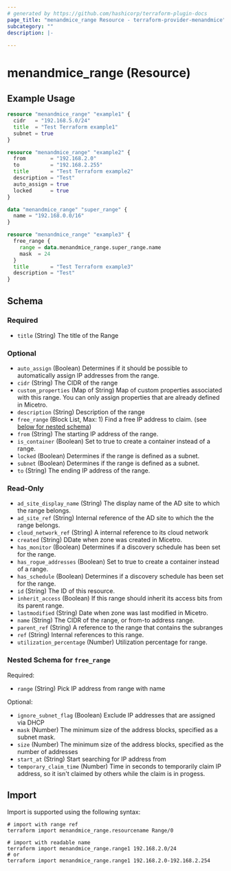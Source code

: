 ```yaml
---
# generated by https://github.com/hashicorp/terraform-plugin-docs
page_title: "menandmice_range Resource - terraform-provider-menandmice"
subcategory: ""
description: |-
  
---
```


# menandmice_range (Resource)



## Example Usage

```terraform
resource "menandmice_range" "example1" {
  cidr   = "192.168.5.0/24"
  title  = "Test Terraform example1"
  subnet = true
}

resource "menandmice_range" "example2" {
  from        = "192.168.2.0"
  to          = "192.168.2.255"
  title       = "Test Terraform example2"
  description = "Test"
  auto_assign = true
  locked      = true
}

data "menandmice_range" "super_range" {
  name = "192.168.0.0/16"
}

resource "menandmice_range" "example3" {
  free_range {
    range = data.menandmice_range.super_range.name
    mask  = 24
  }
  title       = "Test Terraform example3"
  description = "Test"
}
```

<!-- schema generated by tfplugindocs -->
## Schema

### Required

- `title` (String) The title of the Range

### Optional

- `auto_assign` (Boolean) Determines if it should be possible to automatically assign IP addresses from the range.
- `cidr` (String) The CIDR of the range
- `custom_properties` (Map of String) Map of custom properties associated with this range. You can only assign properties that are already defined in Micetro.
- `description` (String) Description of the range
- `free_range` (Block List, Max: 1) Find a free IP address to claim. (see [below for nested schema](#nestedblock--free_range))
- `from` (String) The starting IP address of the range.
- `is_container` (Boolean) Set to true to create a container instead of a range.
- `locked` (Boolean) Determines if the range is defined as a subnet.
- `subnet` (Boolean) Determines if the range is defined as a subnet.
- `to` (String) The ending IP address of the range.

### Read-Only

- `ad_site_display_name` (String) The display name of the AD site to which the range belongs.
- `ad_site_ref` (String) Internal reference of the AD site to which the the range belongs.
- `cloud_network_ref` (String) A internal reference to its cloud network
- `created` (String) DDate when zone was created in Micetro.
- `has_monitor` (Boolean) Determines if a discovery schedule has been set for the range.
- `has_rogue_addresses` (Boolean) Set to true to create a container instead of a range.
- `has_schedule` (Boolean) Determines if a discovery schedule has been set for the range.
- `id` (String) The ID of this resource.
- `inherit_access` (Boolean) If this range should inherit its access bits from its parent range.
- `lastmodified` (String) Date when zone was last modified in Micetro.
- `name` (String) The CIDR of the range, or from-to address range.
- `parent_ref` (String) A reference to the range that contains the subranges
- `ref` (String) Internal references to this range.
- `utilization_percentage` (Number) Utilization percentage for range.

<a id="nestedblock--free_range"></a>
### Nested Schema for `free_range`

Required:

- `range` (String) Pick IP address from range with name

Optional:

- `ignore_subnet_flag` (Boolean) Exclude IP addresses that are assigned via DHCP
- `mask` (Number) The minimum size of the address blocks, specified as a subnet mask.
- `size` (Number) The minimum size of the address blocks, specified as the number of addresses
- `start_at` (String) Start searching for IP address from
- `temporary_claim_time` (Number) Time in seconds to temporarily claim IP address, so it isn't claimed by others while the claim is in progess.

## Import

Import is supported using the following syntax:

```shell
# import with range ref
terraform import menandmice_range.resourcename Range/0

# import with readable name
terraform import menandmice_range.range1 192.168.2.0/24
# or
terraform import menandmice_range.range1 192.168.2.0-192.168.2.254
```
